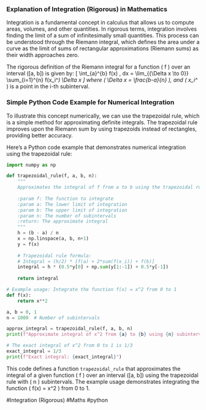 ### Explanation of Integration (Rigorous) in Mathematics

Integration is a fundamental concept in calculus that allows us to compute areas, volumes, and other quantities. In rigorous terms, integration involves finding the limit of a sum of infinitesimally small quantities. This process can be understood through the Riemann integral, which defines the area under a curve as the limit of sums of rectangular approximations (Riemann sums) as their width approaches zero.

The rigorous definition of the Riemann integral for a function \( f \) over an interval \([a, b]\) is given by:
\[ \int_{a}^{b} f(x) \, dx = \lim_{{\Delta x \to 0}} \sum_{i=1}^{n} f(x_i^*) \Delta x \]
where \( \Delta x = \frac{b-a}{n} \), and \( x_i^* \) is a point in the i-th subinterval.

### Simple Python Code Example for Numerical Integration

To illustrate this concept numerically, we can use the trapezoidal rule, which is a simple method for approximating definite integrals. The trapezoidal rule improves upon the Riemann sum by using trapezoids instead of rectangles, providing better accuracy.

Here’s a Python code example that demonstrates numerical integration using the trapezoidal rule:

```python
import numpy as np

def trapezoidal_rule(f, a, b, n):
    """
    Approximates the integral of f from a to b using the trapezoidal rule with n subintervals.
    
    :param f: The function to integrate
    :param a: The lower limit of integration
    :param b: The upper limit of integration
    :param n: The number of subintervals
    :return: The approximate integral
    """
    h = (b - a) / n
    x = np.linspace(a, b, n+1)
    y = f(x)
    
    # Trapezoidal rule formula: 
    # Integral ≈ (h/2) * [f(a) + 2*sum(f(x_i)) + f(b)]
    integral = h * (0.5*y[0] + np.sum(y[1:-1]) + 0.5*y[-1])
    
    return integral

# Example usage: Integrate the function f(x) = x^2 from 0 to 1
def f(x):
    return x**2

a, b = 0, 1
n = 1000  # Number of subintervals

approx_integral = trapezoidal_rule(f, a, b, n)
print(f"Approximate integral of x^2 from {a} to {b} using {n} subintervals: {approx_integral}")

# The exact integral of x^2 from 0 to 1 is 1/3
exact_integral = 1/3
print(f"Exact integral: {exact_integral}")
```

This code defines a function `trapezoidal_rule` that approximates the integral of a given function \( f \) over an interval \([a, b]\) using the trapezoidal rule with \( n \) subintervals. The example usage demonstrates integrating the function \( f(x) = x^2 \) from 0 to 1.

#Integration (Rigorous) #Maths #python
